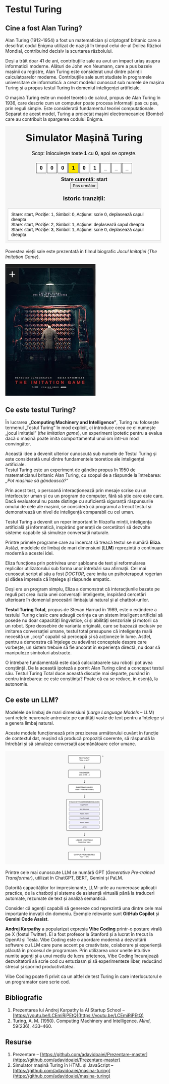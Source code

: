 # Testul Turing

## Cine a fost Alan Turing?

Alan Turing (1912–1954) a fost un matematician și criptograf britanic care a descifrat codul Enigma utilizat de naziști în timpul celui de-al Doilea Război Mondial, contribuind decisiv la scurtarea războiului.  

Deși a trăit doar 41 de ani, contribuțiile sale au avut un impact uriaș asupra informaticii moderne. Alături de John von Neumann, care a pus bazele mașinii cu registre, Alan Turing este considerat unul dintre părinții calculatoarelor moderne. Contribuțiile sale sunt studiate în programele universitare de informatică: a creat modelul cunoscut sub numele de mașina Turing și a propus testul Turing în domeniul inteligenței artificiale.

O mașină Turing este un model teoretic de calcul, propus de Alan Turing în 1936, care descrie cum un computer poate procesa informații pas cu pas, prin reguli simple. Este considerată fundamentul teoriei computationale. Separat de acest model, Turing a proiectat mașini electromecanice (Bombe) care au contribuit la spargerea codului Enigma.

![Imitation](https://github.com/adavidoaiei/Prezentare-master/raw/main/masina-turing.png)

Povestea vieții sale este prezentată în filmul biografic *Jocul Imitației* (*The Imitation Game*).

![Imitation](https://github.com/adavidoaiei/Prezentare-master/raw/main/immitation.png)

## Ce este testul Turing?

În lucrarea **„Computing Machinery and Intelligence”**, Turing nu folosește termenul „Testul Turing” în mod explicit, ci introduce ceea ce el numește „jocul imitației” (*the imitation game*), un experiment ipotetic pentru a evalua dacă o mașină poate imita comportamentul unui om într-un mod convingător.

Această idee a devenit ulterior cunoscută sub numele de Testul Turing și este considerată unul dintre fundamentele teoretice ale inteligenței artificiale.  
Testul Turing este un experiment de gândire propus în 1950 de matematicianul britanic Alan Turing, cu scopul de a răspunde la întrebarea: *„Pot mașinile să gândească?”*  

Prin acest test, o persoană interacționează prin mesaje scrise cu un interlocutor uman și cu un program de computer, fără să știe care este care. Dacă evaluatorul nu poate distinge cu suficientă siguranță răspunsurile omului de cele ale mașinii, se consideră că programul a trecut testul și demonstrează un nivel de inteligență comparabil cu cel uman.  

Testul Turing a devenit un reper important în filozofia minții, inteligența artificială și informatică, inspirând generații de cercetători să dezvolte sisteme capabile să simuleze conversații naturale.

Printre primele programe care au încercat să treacă testul se numără **Eliza**. Astăzi, modelele de limbaj de mari dimensiuni (**LLM**) reprezintă o continuare modernă a acestei idei.

Eliza funcționa prin potrivirea unor șabloane de text și reformularea replicilor utilizatorului sub forma unor întrebări sau afirmații. Cel mai cunoscut script al său a fost *DOCTOR*, care imita un psihoterapeut rogerian și dădea impresia că înțelege și răspunde empatic.  

Deși era un program simplu, Eliza a demonstrat că interacțiunile bazate pe reguli pot crea iluzia unei conversații inteligente, inspirând cercetări ulterioare în domeniul procesării limbajului natural și al chatbot-urilor.

**Testul Turing Total**, propus de Stevan Harnad în 1989, este o extindere a testului Turing clasic care adaugă cerința ca un sistem inteligent artificial să posede nu doar capacități lingvistice, ci și abilități senzoriale și motorii ca un robot. Spre deosebire de varianta originală, care se bazează exclusiv pe imitarea conversației umane, testul total presupune că inteligența reală necesită un „corp” capabil să perceapă și să acționeze în lume. Astfel, pentru a demonstra că înțelege cu adevărat conceptele despre care vorbește, un sistem trebuie să fie ancorat în experiența directă, nu doar să manipuleze simboluri abstracte.

O întrebare fundamentală este dacă calculatoarele sau roboții pot avea conștiință. De la această ipoteză a pornit Alan Turing când a conceput testul său. Testul Turing Total duce această discuție mai departe, punând în centru întrebarea: ce este conștiința? Poate că ea se reduce, în esență, la autonomie.

## Ce este un LLM?

Modelele de limbaj de mari dimensiuni (*Large Language Models* – LLM) sunt rețele neuronale antrenate pe cantități vaste de text pentru a înțelege și a genera limbaj natural.

Aceste modele funcționează prin prezicerea următorului cuvânt în funcție de contextul dat, reușind să producă propoziții coerente, să răspundă la întrebări și să simuleze conversații asemănătoare celor umane.

![Imitation](https://github.com/adavidoaiei/Prezentare-master/raw/main/llm.jpg)

Printre cele mai cunoscute LLM se numără GPT (*Generative Pre-trained Transformer*), utilizat în ChatGPT, BERT, Gemini și PaLM.

Datorită capacităților lor impresionante, LLM-urile au numeroase aplicații practice, de la chatboți și sisteme de asistență virtuală până la traduceri automate, rezumate de text și analiză semantică.

Consider că agenții capabili să genereze cod reprezintă una dintre cele mai importante inovații din domeniu. Exemple relevante sunt **GitHub Copilot** și **Gemini Code Assist**.

**Andrej Karpathy** a popularizat expresia **Vibe Coding** printr-o postare virală pe X (fostul Twitter). El a fost profesor la Stanford și a lucrat în trecut la OpenAI și Tesla. Vibe Coding este o abordare modernă a dezvoltării software cu LLM care pune accent pe creativitate, colaborare și experiență plăcută în procesul de programare. Prin utilizarea unor unelte intuitive numite agenți și a unui mediu de lucru prietenos, Vibe Coding încurajează dezvoltatorii să scrie cod cu entuziasm și să experimenteze liber, reducând stresul și sporind productivitatea.

Vibe Coding poate fi privit ca un altfel de test Turing în care interlocutorul e un programator care scrie cod.

## Bibliografie

1. Prezentarea lui Andrej Karpathy la AI Startup School – [https://youtu.be/LCEmiRjPEtQ](https://youtu.be/LCEmiRjPEtQ)  
2. Turing, A. M. (1950). Computing Machinery and Intelligence. *Mind*, 59(236), 433–460.

## Resurse

1. Prezentare – [https://github.com/adavidoaiei/Prezentare-master](https://github.com/adavidoaiei/Prezentare-master)  
2. Simulator mașină Turing în HTML și JavaScript – [https://github.com/adavidoaiei/masina-turing](https://github.com/adavidoaiei/masina-turing)
